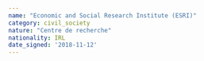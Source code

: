 ```yaml
---
name: "Economic and Social Research Institute (ESRI)"
category: civil_society
nature: "Centre de recherche"
nationality: IRL
date_signed: '2018-11-12'
---
```

    